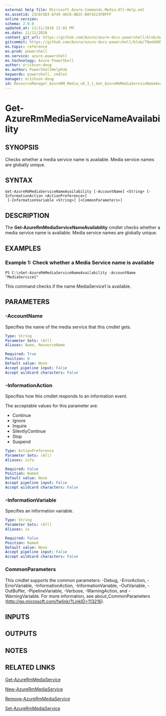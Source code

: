```yaml
---
external help file: Microsoft.Azure.Commands.Media.dll-Help.xml
ms.assetid: 23C6C9D3-A745-46C8-AB2C-B874223FBFFF
online version: 
schema: 2.0.0
updated_at: 11/11/2016 11:03 PM
ms.date: 11/11/2016
content_git_url: https://github.com/Azure/azure-docs-powershell/blob/master/azureps-cmdlets-docs/ResourceManager/AzureRM.Media/v0.3.1/Get-AzureRmMediaServiceNameAvailability.md
gitcommit: https://github.com/Azure/azure-docs-powershell/blob/79eeb985ea480979357fb4695832a0c3d29a48bf/azureps-cmdlets-docs/ResourceManager/AzureRM.Media/v0.3.1/Get-AzureRmMediaServiceNameAvailability.md
ms.topic: reference
ms.prod: powershell
ms.service: azure-powershell
ms.technology: Azure PowerShell
author: erickson-doug
ms.author: PowerShellHelpPub
keywords: powershell, cmdlet
manager: erickson-doug
id: ResourceManager_AzureRM_Media_v0_3_1_Get_AzureRmMediaServiceNameAvailability_md
---
```


# Get-AzureRmMediaServiceNameAvailability

## SYNOPSIS
Checks whether a media service name is available.
Media service names are globally unique.

## SYNTAX

```
Get-AzureRmMediaServiceNameAvailability [-AccountName] <String> [-InformationAction <ActionPreference>]
 [-InformationVariable <String>] [<CommonParameters>]
```

## DESCRIPTION
The **Get-AzureRmMediaServiceNameAvailability** cmdlet checks whether a media service name is available.
Media service names are globally unique.

## EXAMPLES

### Example 1: Check whether a Media Service name is available
```
PS C:\>Get-AzureRmMediaServiceNameAvailability -AccountName "MediaService1"
```

This command checks if the name MediaService1 is available.

## PARAMETERS

### -AccountName
Specifies the name of the media service that this cmdlet gets.

```yaml
Type: String
Parameter Sets: (All)
Aliases: Name, ResourceName

Required: True
Position: 0
Default value: None
Accept pipeline input: False
Accept wildcard characters: False
```

### -InformationAction
Specifies how this cmdlet responds to an information event.

The acceptable values for this parameter are:

- Continue
- Ignore
- Inquire
- SilentlyContinue
- Stop
- Suspend

```yaml
Type: ActionPreference
Parameter Sets: (All)
Aliases: infa

Required: False
Position: Named
Default value: None
Accept pipeline input: False
Accept wildcard characters: False
```

### -InformationVariable
Specifies an information variable.

```yaml
Type: String
Parameter Sets: (All)
Aliases: iv

Required: False
Position: Named
Default value: None
Accept pipeline input: False
Accept wildcard characters: False
```

### CommonParameters
This cmdlet supports the common parameters: -Debug, -ErrorAction, -ErrorVariable, -InformationAction, -InformationVariable, -OutVariable, -OutBuffer, -PipelineVariable, -Verbose, -WarningAction, and -WarningVariable. For more information, see about_CommonParameters (http://go.microsoft.com/fwlink/?LinkID=113216).

## INPUTS

## OUTPUTS

## NOTES

## RELATED LINKS

[Get-AzureRmMediaService](xref:ResourceManager/AzureRM.Media/v0.3.1/Get-AzureRmMediaService.md)

[New-AzureRmMediaService](xref:ResourceManager/AzureRM.Media/v0.3.1/New-AzureRmMediaService.md)

[Remove-AzureRmMediaService](xref:ResourceManager/AzureRM.Media/v0.3.1/Remove-AzureRmMediaService.md)

[Set-AzureRmMediaService](xref:ResourceManager/AzureRM.Media/v0.3.1/Set-AzureRmMediaService.md)


